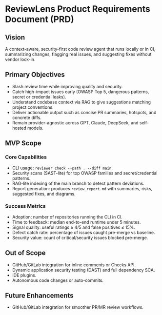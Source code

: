# ReviewLens Product Requirements Document (PRD)

## Vision
A context-aware, security-first code review agent that runs locally or in CI, summarizing changes, flagging real issues, and suggesting fixes without vendor lock-in.

## Primary Objectives
- Slash review time while improving quality and security.
- Catch high-impact issues early (OWASP Top 5, dangerous patterns, secret or credential leaks).
- Understand codebase context via RAG to give suggestions matching project conventions.
- Deliver actionable output such as concise PR summaries, hotspots, and concrete diffs.
- Remain provider-agnostic across GPT, Claude, DeepSeek, and self-hosted models.

## MVP Scope

### Core Capabilities
- CLI usage: `reviewer check --path . --diff main`.
- Security scans (SAST-lite) for top OWASP families and secret/credential patterns.
- RAG-lite indexing of the main branch to detect pattern deviations.
- Report generation: produces `review_report.md` with summaries, risks, suggested fixes, and diagrams.

### Success Metrics
- Adoption: number of repositories running the CLI in CI.
- Time to feedback: median end-to-end runtime under 5 minutes.
- Signal quality: useful ratings ≥ 4/5 and false positives ≤ 15%.
- Defect catch rate: percentage of issues caught pre-merge vs baseline.
- Security value: count of critical/security issues blocked pre-merge.

## Out of Scope
- GitHub/GitLab integration for inline comments or Checks API.
- Dynamic application security testing (DAST) and full dependency SCA.
- IDE plugins.
- Autonomous code changes or auto-commits.

## Future Enhancements
- GitHub/GitLab integration for smoother PR/MR review workflows.
